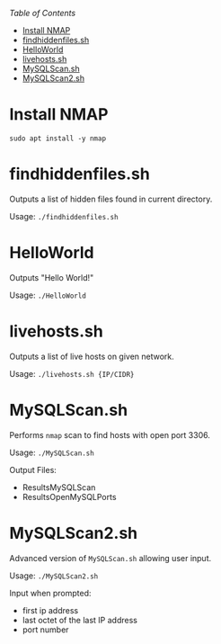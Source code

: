 
*Table of Contents*
- [Install NMAP](#install-nmap)
- [findhiddenfiles.sh](#findhiddenfilessh)
- [HelloWorld](#helloworld)
- [livehosts.sh](#livehostssh)
- [MySQLScan.sh](#mysqlscansh)
- [MySQLScan2.sh](#mysqlscan2sh)

# Install NMAP
```shell
sudo apt install -y nmap
```

# findhiddenfiles.sh
Outputs a list of hidden files found in current directory.

Usage: `./findhiddenfiles.sh`

# HelloWorld
Outputs "Hello World!"

Usage: `./HelloWorld`

# livehosts.sh
Outputs a list of live hosts on given network.

Usage: `./livehosts.sh {IP/CIDR}`

# MySQLScan.sh
Performs `nmap` scan to find hosts with open port 3306.

Usage: `./MySQLScan.sh`

Output Files:
- ResultsMySQLScan
- ResultsOpenMySQLPorts

# MySQLScan2.sh
Advanced version of `MySQLScan.sh` allowing user input.

Usage: `./MySQLScan2.sh`

Input when prompted:
- first ip address
- last octet of the last IP address
- port number